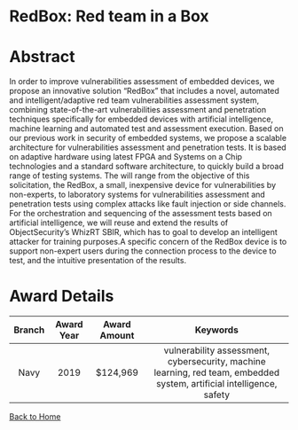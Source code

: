 
RedBox: Red team in a Box
=========================

# Abstract


In order to improve vulnerabilities assessment of embedded devices, we propose an innovative solution “RedBox” that includes a novel, automated and intelligent/adaptive red team vulnerabilities assessment system, combining state-of-the-art vulnerabilities assessment and penetration techniques specifically for embedded devices with artificial intelligence, machine learning and automated test and assessment execution. Based on our previous work in security of embedded systems, we propose a scalable architecture for vulnerabilities assessment and penetration tests. It is based on adaptive hardware using latest FPGA and Systems on a Chip technologies and a standard software architecture, to quickly build a broad range of testing systems. The will range from the objective of this solicitation, the RedBox, a small, inexpensive device for vulnerabilities by non-experts, to laboratory systems for vulnerabilities assessment and penetration tests using complex attacks like fault injection or side channels. For the orchestration and sequencing of the assessment tests based on artificial intelligence, we will reuse and extend the results of ObjectSecurity’s WhizRT SBIR, which has to goal to develop an intelligent attacker for training purposes.A specific concern of the RedBox device is to support non-expert users during the connection process to the device to test, and the intuitive presentation of the results.  

# Award Details

|Branch|Award Year|Award Amount|Keywords|
| :---: | :---: | :---: | :---: |
|Navy|2019|$124,969|vulnerability assessment, cybersecurity, machine learning, red team, embedded system, artificial intelligence, safety|
  
  


[Back to Home](https://github.com/chrischow/dod_sbir_awards#1992)